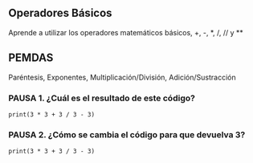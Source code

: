 ## Operadores Básicos

Aprende a utilizar los operadores matemáticos básicos, +, -, *, /, // y **

## PEMDAS
Paréntesis, Exponentes, Multiplicación/División, Adición/Sustracción

### PAUSA 1. ¿Cuál es el resultado de este código?
`print(3 * 3 + 3 / 3 - 3)`

### PAUSA 2. ¿Cómo se cambia el código para que devuelva 3?
`print(3 * 3 + 3 / 3 - 3)`